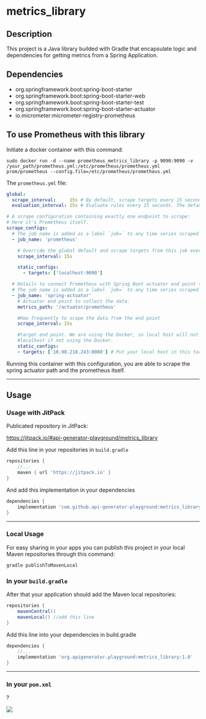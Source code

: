 # metrics_library

## Description
This project is a Java library builded with Gradle that encapsulate logic and dependencies for getting metrics from a Spring Application.

## Dependencies
* org.springframework.boot:spring-boot-starter
* org.springframework.boot:spring-boot-starter-web
* org.springframework.boot:spring-boot-starter-test
* org.springframework.boot:spring-boot-starter-actuator
* io.micrometer:micrometer-registry-prometheus

## To use Prometheus with this library

Initiate a docker container with this command:
```shell
sudo docker run -d --name prometheus_metrics_library -p 9090:9090 -v /your_path/prometheus.yml:/etc/prometheus/prometheus.yml prom/prometheus --config.file=/etc/prometheus/prometheus.yml
```

The `prometheus.yml` file:
```yaml
global:
  scrape_interval:     15s # By default, scrape targets every 15 seconds.
  evaluation_interval: 15s # Evaluate rules every 15 seconds. The default is every 1 minute.

# A scrape configuration containing exactly one endpoint to scrape:
# Here it's Prometheus itself.
scrape_configs:
  # The job name is added as a label `job=` to any time series scraped from this config.
  - job_name: 'prometheus'

    # Override the global default and scrape targets from this job every 5 seconds.
    scrape_interval: 15s

    static_configs:
      - targets: ['localhost:9090']

  # Details to connect Prometheus with Spring Boot actuator end point to scrap the data
  # The job name is added as a label `job=` to any time series scraped from this config.
  - job_name: 'spring-actuator'
    # Actuator end point to collect the data. 
    metrics_path: '/actuator/prometheus'

    #How frequently to scape the data from the end point
    scrape_interval: 15s

    #target end point. We are using the Docker, so local host will not work. You can change it with
    #localhost if not using the Docker.
    static_configs:
    - targets: ['10.98.218.243:8080'] # Put your local host in this target
```
Running this container with this configuration, you are able to scrape the spring actuator path and the prometheus itself.

---

## Usage

### Usage with JitPack
Publicated repository in JitPack:

https://jitpack.io/#api-generator-playground/metrics_library

Add this line in your repositories in `build.gradle`
```groovy
repositories {
	//...
	maven { url 'https://jitpack.io' }
}
``` 
And add this implementation in your dependencies
```groovy
dependencies {
    implementation 'com.github.api-generator-playground:metrics_library:1.0'
}
```

---

### Local Usage

For easy sharing in your apps you can publish this project in your local Maven repositories through this command:
```bash
gradle publishToMavenLocal
```

### In your `build.gradle`

After that your application should add the Maven local repositories:
```groovy
repositories {
	mavenCentral()
	mavenLocal() //add this line
}
```

Add this line into your dependencies in build.gradle
```groovy
dependencies {
	//...
	implementation 'org.apigenerator.playground:metrics_library:1.0'
}
```

---

### In your `pom.xml`
?

[![](https://jitpack.io/v/api-generator-playground/metrics_library.svg)](https://jitpack.io/#api-generator-playground/metrics_library)

